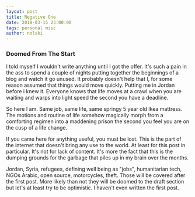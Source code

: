 ```yaml
---
layout: post
title: Negative One
date: 2018-03-15 23:00:00
tags: personal misc
author: nolski
---
```


### Doomed From The Start

I told myself I wouldn't write anything until I got the offer. It's such a pain
in the ass to spend a couple of nights putting together the beginnings of a
blog and watch it go unused. It probably doesn't help that I, for some reason
assumed that things would move quickly. Putting me in Jordan before i knew it.
Everyone knows that life moves at a crawl when you are waiting and warps into
light speed the second you have a deadline.

So here I am. Same job, same life, same springy 5 year old Ikea mattress. The
motions and routine of life somehow magically morph from a comforting regimen
into a maddening prison the second you feel you are on the cusp of a life
change.

If you came here for anything useful, you must be lost. This is the part of the
internet that doesn't bring any use to the world. At least for this post in
particular. It's not for lack of content.  It's more the fact that this is the
dumping grounds for the garbage that piles up in my brain over the months.

Jordan, Syria, refugees, defining well being as "jobs", humanitarian tech, NGOs
Arabic, open source, motorcycles, theft. Those will be covered after the first
post. More likely than not they will be doomed to the draft section but let's
at least try to be optimistic. I haven't even written the first post.
